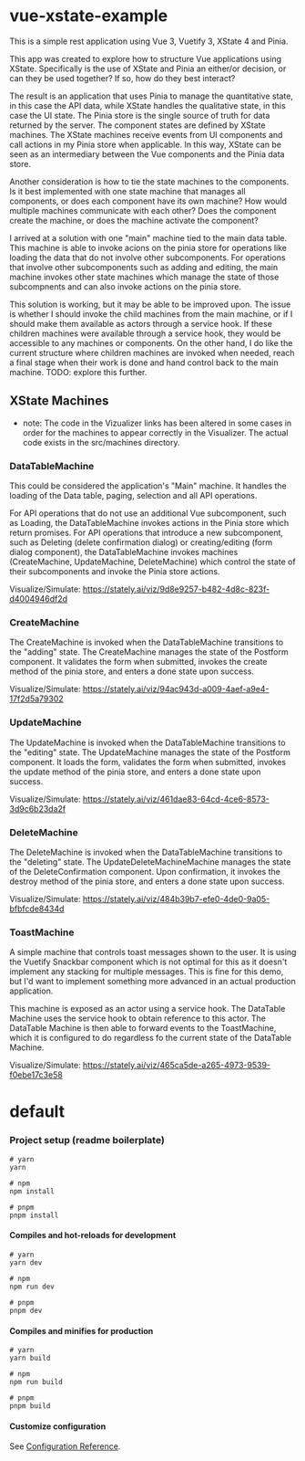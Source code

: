 # vue-xstate-example

This is a simple rest application using Vue 3, Vuetify 3, XState 4 and Pinia.

This app was created to explore how to structure Vue applications using XState.
Specifically is the use of XState and Pinia an either/or decision, or can they be used together?
If so, how do they best interact?

The result is an application that uses Pinia to manage the quantitative state, in this case the API
data, while XState handles the qualitative state, in this case the UI state.  The Pinia store is the
single source of truth for data returned by the server.  The component states are defined by XState
machines.  The XState machines receive events from UI components and call actions in my Pinia store
when applicable.  In this way, XState can be seen as an intermediary between the Vue components and the
Pinia data store.

Another consideration is how to tie the state machines to the components.  Is it best implemented with
one state machine that manages all components, or does each component have its own machine? How would
multiple machines communicate with each other?  Does the component create the machine, or does the machine
activate the component?

I arrived at a solution with one "main" machine tied to the main data table.  This machine is able
to invoke acions on the pinia store for operations like loading the data that do not involve other
subcomponents.  For operations that involve other subcomponents such as adding and editing, the main
machine invokes other state machines which manage the state of those subcompnents and can also
invoke actions on the pinia store.

This solution is working, but it may be able to be improved upon.  The issue is whether I should invoke
the child machines from the main machine, or if I should make them available as actors through a service
hook.  If these children machines were available through a service hook, they would be accessible to any machines
or components.  On the other hand, I do like the current structure where children machines are invoked when
needed, reach a final stage when their work is done and hand control back to the main machine.  TODO: explore this further.



## XState Machines
* note: The code in the Vizualizer links has been altered in some cases in order for the machines
to appear correctly in the Visualizer.  The actual code exists in the src/machines directory.

### DataTableMachine
This could be considered the application's "Main" machine.  It handles the loading of the Data table,
paging, selection and all API operations.

For API operations that do not use an additional Vue subcomponent, such as Loading, the DataTableMachine
invokes actions in the Pinia store which return promises.  For API operations that introduce a new
subcomponent, such as Deleting (delete confirmation dialog) or creating/editing (form dialog component),
the DataTableMachine invokes machines (CreateMachine, UpdateMachine, DeleteMachine) which control the
state of their subcomponents and invoke the Pinia store actions.

Visualize/Simulate: https://stately.ai/viz/9d8e9257-b482-4d8c-823f-d4004946df2d

### CreateMachine
The CreateMachine is invoked when the DataTableMachine transitions to the "adding" state.  The
CreateMachine manages the state of the Postform component.  It validates the form when submitted,
invokes the create method of the pinia store, and enters a done state upon success.

Visualize/Simulate: https://stately.ai/viz/94ac943d-a009-4aef-a9e4-17f2d5a79302

### UpdateMachine
The UpdateMachine is invoked when the DataTableMachine transitions to the "editing" state.  The
UpdateMachine manages the state of the Postform component.  It loads the form, validates the form
when submitted, invokes the update method of the pinia store, and enters a done state upon success.

Visualize/Simulate: https://stately.ai/viz/461dae83-64cd-4ce6-8573-3d9c6b23da2f

### DeleteMachine
The DeleteMachine is invoked when the DataTableMachine transitions to the "deleting" state.  The
UpdateDeleteMachineMachine manages the state of the DeleteConfirmation component.  Upon confirmation,
it invokes the destroy method of the pinia store, and enters a done state upon success.

Visualize/Simulate: https://stately.ai/viz/484b39b7-efe0-4de0-9a05-bfbfcde8434d

### ToastMachine
A simple machine that controls toast messages shown to the user.  It is using the Vuetify Snackbar component
which is not optimal for this as it doesn't implement any stacking for multiple messages.  This is fine for
this demo, but I'd want to implement something more advanced in an actual production application.

This machine is exposed as an actor using a service hook.  The DataTable Machine uses the service hook to
obtain reference to this actor.  The DataTable Machine is then able to forward events to the ToastMachine,
which it is configured to do regardless fo the current state of the DataTable Machine.

Visualize/Simulate: https://stately.ai/viz/465ca5de-a265-4973-9539-f0ebe17c3e58

# default




### Project setup  (readme boilerplate)

```
# yarn
yarn

# npm
npm install

# pnpm
pnpm install
```

#### Compiles and hot-reloads for development

```
# yarn
yarn dev

# npm
npm run dev

# pnpm
pnpm dev
```

#### Compiles and minifies for production

```
# yarn
yarn build

# npm
npm run build

# pnpm
pnpm build
```

#### Customize configuration

See [Configuration Reference](https://vitejs.dev/config/).
